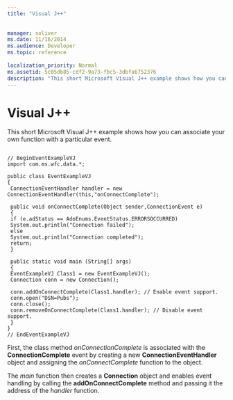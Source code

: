 ```yaml
---
title: "Visual J++"
 
 
manager: soliver
ms.date: 11/16/2014
ms.audience: Developer
ms.topic: reference
  
localization_priority: Normal
ms.assetid: 5c05db85-cdf2-9a73-fbc5-3dbfa6752376
description: "This short Microsoft Visual J++ example shows how you can associate your own function with a particular event."
---
```


# Visual J++

This short Microsoft Visual J++ example shows how you can associate your own function with a particular event.
  
```
 
// BeginEventExampleVJ 
import com.ms.wfc.data.*; 
 
public class EventExampleVJ 
{ 
 ConnectionEventHandler handler = new ConnectionEventHandler(this,"onConnectComplete"); 
 
 public void onConnectComplete(Object sender,ConnectionEvent e) 
 { 
 if (e.adStatus == AdoEnums.EventStatus.ERRORSOCCURRED) 
 System.out.println("Connection failed"); 
 else 
 System.out.println("Connection completed"); 
 return; 
 } 
 
 public static void main (String[] args) 
 { 
 EventExampleVJ Class1 = new EventExampleVJ(); 
 Connection conn = new Connection(); 
 
 conn.addOnConnectComplete(Class1.handler); // Enable event support. 
 conn.open("DSN=Pubs"); 
 conn.close(); 
 conn.removeOnConnectComplete(Class1.handler); // Disable event support. 
 } 
} 
// EndEventExampleVJ 

```

First, the class method  *onConnectionComplete*  is associated with the **ConnectionComplete** event by creating a new **ConnectionEventHandler** object and assigning the  *onConnectComplete*  function to the object. 
  
The  *main*  function then creates a **Connection** object and enables event handling by calling the **addOnConnectComplete** method and passing it the address of the  *handler*  function. 
  

